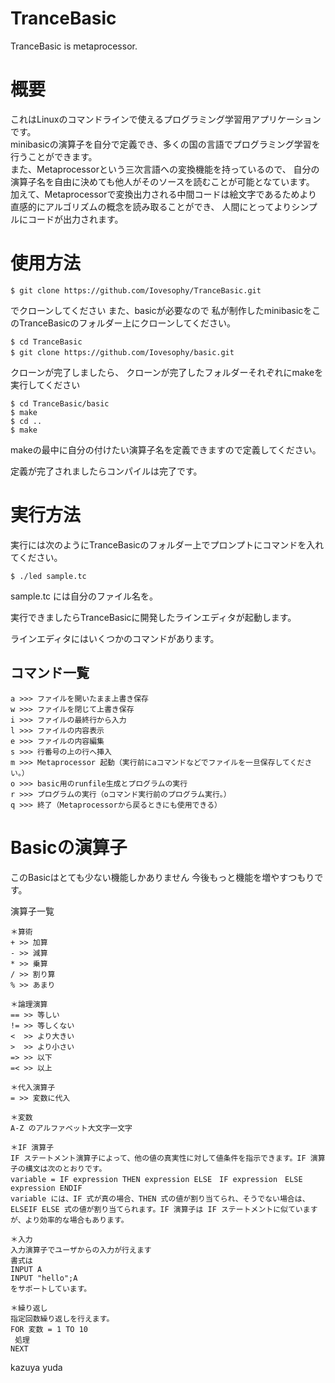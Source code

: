# TranceBasic
TranceBasic is metaprocessor.

# 概要  
これはLinuxのコマンドラインで使えるプログラミング学習用アプリケーションです。  
minibasicの演算子を自分で定義でき、多くの国の言語でプログラミング学習を行うことができます。  
また、Metaprocessorという三次言語への変換機能を持っているので、
自分の演算子名を自由に決めても他人がそのソースを読むことが可能となています。
加えて、Metaprocessorで変換出力される中間コードは絵文字であるためより直感的にアルゴリズムの概念を読み取ることができ、
人間にとってよりシンプルにコードが出力されます。  

# 使用方法

```
$ git clone https://github.com/Iovesophy/TranceBasic.git  

```
でクローンしてください
また、basicが必要なので
私が制作したminibasicをこのTranceBasicのフォルダー上にクローンしてください。  

```
$ cd TranceBasic
$ git clone https://github.com/Iovesophy/basic.git　　

```
クローンが完了しましたら、
クローンが完了したフォルダーそれぞれにmakeを実行してください

```
$ cd TranceBasic/basic
$ make
$ cd ..
$ make

```
makeの最中に自分の付けたい演算子名を定義できますので定義してください。

定義が完了されましたらコンパイルは完了です。

# 実行方法

実行には次のようにTranceBasicのフォルダー上でプロンプトにコマンドを入れてください。

```
$ ./led sample.tc
```

sample.tc には自分のファイル名を。

実行できましたらTranceBasicに開発したラインエディタが起動します。

ラインエディタにはいくつかのコマンドがあります。

## コマンド一覧
```
a >>> ファイルを開いたまま上書き保存
w >>> ファイルを閉じて上書き保存
i >>> ファイルの最終行から入力
l >>> ファイルの内容表示
e >>> ファイルの内容編集
s >>> 行番号の上の行へ挿入
m >>> Metaprocessor 起動（実行前にaコマンドなどでファイルを一旦保存してください。）
o >>> basic用のrunfile生成とプログラムの実行
r >>> プログラムの実行（oコマンド実行前のプログラム実行。）
q >>> 終了（Metaprocessorから戻るときにも使用できる）
```

# Basicの演算子
このBasicはとても少ない機能しかありません
今後もっと機能を増やすつもりです。

演算子一覧
```
＊算術
+ >> 加算
- >> 減算
* >> 乗算
/ >> 割り算
% >> あまり

＊論理演算
== >> 等しい
!= >> 等しくない
<  >> より大きい
>  >> より小さい
=> >> 以下
=< >> 以上

＊代入演算子
= >> 変数に代入

＊変数
A-Z のアルファベット大文字一文字

＊IF 演算子
IF ステートメント演算子によって、他の値の真実性に対して値条件を指示できます。IF 演算子の構文は次のとおりです。
variable = IF expression THEN expression ELSE　IF expression　ELSE　expression ENDIF  
variable には、IF 式が真の場合、THEN 式の値が割り当てられ、そうでない場合は、ELSEIF ELSE 式の値が割り当てられます。IF 演算子は IF ステートメントに似ていますが、より効率的な場合もあります。

＊入力
入力演算子でユーザからの入力が行えます
書式は
INPUT A
INPUT "hello";A
をサポートしています。

＊繰り返し
指定回数繰り返しを行えます。
FOR 変数 = 1 TO 10
 処理
NEXT

```


kazuya yuda




